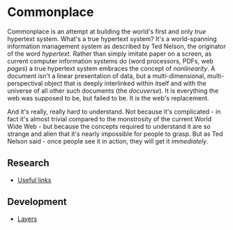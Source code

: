# Commonplace

Commonplace is an attempt at building the world's first and only *true* hypertext system. What's a true hypertext system? It's a world-spanning information management system as described by Ted Nelson, the originator of the word *hypertext*. Rather than simply imitate paper on a screen, as current computer information systems do (word processors, PDFs, web *pages*) a true hypertext system embraces the concept of *nonlinearity*. A document isn't a linear presentation of data, but a multi-dimensional, multi-perspectival object that is deeply interlinked within itself and with the universe of all other such documents (the *docuverse*). It is everything the web was supposed to be, but failed to be. It is the web's replacement.

And it's really, really hard to understand. Not because it's complicated - in fact it's almost trivial compared to the monstrosity of the current World Wide Web - but because the concepts required to understand it are so strange and alien that it's nearly impossible for people to grasp. But as Ted Nelson said - once people see it in action, they will get it *immediately*.

## Research

 - [Useful links](/node/hypertext-research.html)

## Development

 - [Layers](/node/layers.md)
